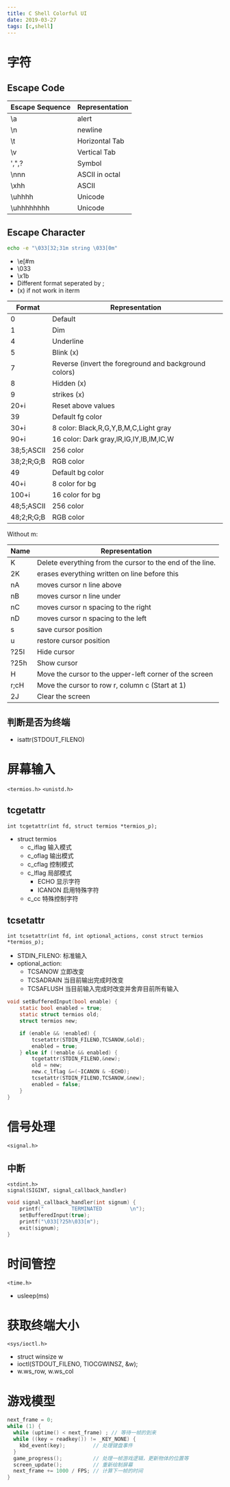 ```yaml
---
title: C Shell Colorful UI
date: 2019-03-27
tags: [c,shell]
---
```


# 字符

## Escape Code

| Escape Sequence | Representation |
| --------------- | -------------- |
| \a              | alert          |
| \n              | newline        |
| \t              | Horizontal Tab |
| \v              | Vertical Tab   |
| \',\",\?        | Symbol         |
| \nnn            | ASCII in octal |
| \xhh            | ASCII          |
| \uhhhh          | Unicode        |
| \uhhhhhhhh      | Unicode        |

<!--more-->

## Escape Character

```sh
echo -e "\033[32;31m string \033[0m"
```

* \e[#m
* \033
* \x1b
* Different format seperated by ;
* (x) if not work in iterm

| Format     | Representation                                        |
| ---------- | ----------------------------------------------------- |
| 0          | Default                                               |
| 1          | Dim                                                   |
| 4          | Underline                                             |
| 5          | Blink (x)                                             |
| 7          | Reverse (invert the foreground and background colors) |
| 8          | Hidden (x)                                            |
| 9          | strikes (x)                                           |
| 20+i       | Reset above values                                    |
| 39         | Default fg color                                      |
| 30+i       | 8 color: Black,R,G,Y,B,M,C,Light gray                 |
| 90+i       | 16 color: Dark gray,lR,lG,lY,lB,lM,lC,W               |
| 38;5;ASCII | 256 color                                             |
| 38;2;R;G;B | RGB color                                             |
| 49         | Default bg color                                      |
| 40+i       | 8 color for bg                                        |
| 100+i      | 16 color for bg                                       |
| 48;5;ASCII | 256 color                                             |
| 48;2;R;G;B | RGB color                                             |

Without m:

| Name | Representation                                            |
| ---- | --------------------------------------------------------- |
| K    | Delete everything from the cursor to the end of the line. |
| 2K   | erases everything written on line before this             |
| nA   | moves cursor n line above                                 |
| nB   | moves cursor n line under                                 |
| nC   | moves cursor n spacing to the right                       |
| nD   | moves cursor n spacing to the left                        |
| s    | save cursor position                                      |
| u    | restore cursor position                                   |
| ?25l | Hide cursor                                               |
| ?25h | Show cursor                                               |
| H    | Move the cursor to the upper-left corner of the screen    |
| r;cH | Move the cursor to row r, column c (Start at 1)           |
| 2J   | Clear the screen                                          |

## 判断是否为终端

* isattr(STDOUT_FILENO)

# 屏幕输入

`<termios.h>` `<unistd.h>`

## tcgetattr

`int tcgetattr(int fd, struct termios *termios_p);`

* struct termios
  * c_iflag 输入模式
  * c_oflag 输出模式
  * c_cflag 控制模式
  * c_lflag 局部模式
    * ECHO 显示字符
    * ICANON 启用特殊字符
  * c_cc 特殊控制字符

## tcsetattr

`int tcsetattr(int fd, int optional_actions, const struct termios *termios_p);`

* STDIN_FILENO: 标准输入
* optional_action:
  * TCSANOW 立即改变
  * TCSADRAIN 当目前输出完成时改变
  * TCSAFLUSH 当目前输入完成时改变并舍弃目前所有输入

```C
void setBufferedInput(bool enable) {
	static bool enabled = true;
	static struct termios old;
	struct termios new;

	if (enable && !enabled) {
		tcsetattr(STDIN_FILENO,TCSANOW,&old);
		enabled = true;
	} else if (!enable && enabled) {
		tcgetattr(STDIN_FILENO,&new);
		old = new;
		new.c_lflag &=(~ICANON & ~ECHO);
		tcsetattr(STDIN_FILENO,TCSANOW,&new);
		enabled = false;
	}
}
```

# 信号处理

`<signal.h>`

## 中断

`<stdint.h>`  
`signal(SIGINT, signal_callback_handler)`

```C
void signal_callback_handler(int signum) {
	printf("         TERMINATED         \n");
	setBufferedInput(true);
	printf("\033[?25h\033[m");
	exit(signum);
}
```

# 时间管控

`<time.h>`

* usleep(ms)

# 获取终端大小

`<sys/ioctl.h>`

* struct winsize w
* ioctl(STDOUT_FILENO, TIOCGWINSZ, &w);
* w.ws_row, w.ws_col

# 游戏模型

```C
next_frame = 0;
while (1) {
  while (uptime() < next_frame) ; // 等待一帧的到来
  while ((key = readkey()) != _KEY_NONE) {
    kbd_event(key);         // 处理键盘事件
  }
  game_progress();          // 处理一帧游戏逻辑，更新物体的位置等
  screen_update();          // 重新绘制屏幕
  next_frame += 1000 / FPS; // 计算下一帧的时间
}
```
